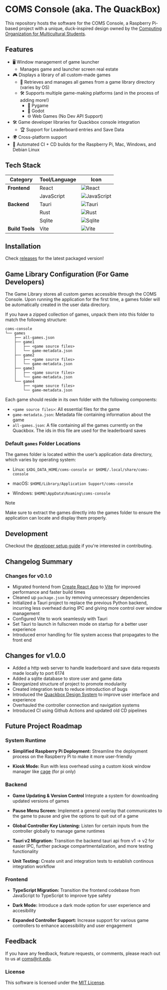 # COMS Console (aka. The QuackBox)

This repository hosts the software for the COMS Console, a Raspberry Pi-based project with a unique, duck-inspired design owned by the [Computing Organization for Multicultural Students](https://www.rit.edu/computing/coms/).

## Features
- 🖥️ Window management of game launcher
  - Manages game and launcher screen real estate
- 🎮 Displays a library of all custom-made games
  - 📂 Retrieves and manages all games from a game library directory (varies by OS)
  - 🛠️ Supports multiple game-making platforms (and in the process of adding more!)
    - 🐍 Pygame
    - 🎲 Godot
    - 🌐 Web Games (No Dev API Support)
- 🛠️ Game developer libraries for Quackbox console integration
  - 🏆 Support for Leaderboard entries and Save Data
- 🌍 Cross-platform support
- 🤖 Automated CI + CD builds for the Raspberry Pi, Mac, Windows, and Debian Linux


## Tech Stack

| Category        | Tool/Language | Icon                                                                 |
| --------------- | ------------- | -------------------------------------------------------------------- |
| **Frontend**    | React         | <img title="React" src="https://skillicons.dev/icons?i=react" />    |
|                 | JavaScript    | <img title="JavaScript" src="https://skillicons.dev/icons?i=js" /> |
| **Backend**     | Tauri         | <img title="Tauri" src="https://skillicons.dev/icons?i=tauri" />           |
|                 | Rust          | <img title="Rust" src="https://skillicons.dev/icons?i=rust" />            |
|                 | Sqlite        | <img title="Sqlite" src="https://skillicons.dev/icons?i=sqlite" /> |
| **Build Tools** | Vite          | <img title="Vite" src="https://skillicons.dev/icons?i=vite" /> |


## Installation
Check [releases](https://github.com/rit-coms/COMS-Console/releases/latest) for the latest packaged version!

## Game Library Configuration (For Game Developers)

The Game Library stores all custom games accessible through the COMS Console. Upon running the application for the first time, a games folder will be automatically created in the user data directory.

If you have a zipped collection of games, unpack them into this folder to match the following structure:

```
coms-console
└── games
    ├── all-games.json
    ├── game1
    │   ├── <game source files>
    │   └── game-metadata.json
    ├── game2
    │   ├── <game source files>
    │   └── game-metadata.json
    ├── game3
    │   ├── <game source files>
    │   └── game-metadata.json
    └── game4
        ├── <game source files>
        └── game-metadata.json
```

Each game should reside in its own folder with the following components:

- `<game source files>`: All essential files for the game
- `game-metadata.json`: Metadata file containing information about the game 
- `all-games.json`: A file containing all the games currently on the Quackbox. The ids in this file are used for the leaderboard saves

### Default `games` Folder Locations
The games folder is located within the user’s application data directory, which varies by operating system:

- Linux: `$XDG_DATA_HOME/coms-console or $HOME/.local/share/coms-console`

- macOS: `$HOME/Library/Application Support/coms-console`

- Windows: `$HOME\AppData\Roaming\coms-console`

> [!NOTE]
> Make sure to extract the games directly into the games folder to ensure the application can locate and display them properly.

## Development
Checkout the [developer setup guide](CONTRIBUTE.md) if you're interested in contributing.

## Changelog Summary
### Changes for v0.1.0

- Migrated frontend from [Create React App](https://create-react-app.dev/) to [Vite](https://vite.dev/) for improved performance and faster build times
- Cleaned up `package.json` by removing unnecessary dependencies
- Initialized a Tauri project to replace the previous Python backend, incurring less overhead during IPC and giving more control over window management
- Configured Vite to work seamlessly with Tauri
- Set Tauri to launch in fullscreen mode on startup for a better user experience
- Introduced error handling for file system access that propagates to the front end

## Changes for v1.0.0

- Added a http web server to handle leaderboard and save data requests made locally to port 6174
- Added a sqlite database to store user and game data
- Reorganized structure of project to promote modularity
- Created integration tests to reduce introduction of bugs
- Introduced the [Quackbox Design System](https://github.com/rit-coms/quackbox-design-system) to improve user interface and experience
- Overhauled the controller connection and navigation systems
- Introduced CI using Github Actions and updated old CD pipelines


## Future Project Roadmap

### System Runtime

- **Simplified Raspberry Pi Deployment:** Streamline the deployment process on the Raspberry Pi to make it more user-friendly

- **Kiosk Mode:** Run with less overhead using a custom kiosk window manager like [cage](https://github.com/cage-kiosk/cage) (for pi only)

### Backend

- **Game Updating & Version Control** Integrate a system for downloading updated versions of games

- **Pause Menu Screen:** Implement a general overlay that communicates to the game to pause and give the options to quit out of a game

- **Global Controller Key Listening:** Listen for certain inputs from the controller globally to manage game runtimes

- **Tauri v2 Migration:** Transition the backend tauri api from v1 &rarr; v2 for easier IPC, further package compartmentalization, and more testing functionality

- **Unit Testing:** Create unit and integration tests to establish continous integration workflow

### Frontend

- **TypeScript Migration:** Transition the frontend codebase from JavaScript to TypeScript to improve type safety

- **Dark Mode:** Introduce a dark mode option for user experience and accesibility

- **Expanded Controller Support:** Increase support for various game controllers to enhance accessibility and user engagement

## Feedback

If you have any feedback, feature requests, or comments, please reach out to us at [coms@rit.edu](mailto:coms@rit.edu).

### License

This software is licensed under the [MIT License](LICENSE).

